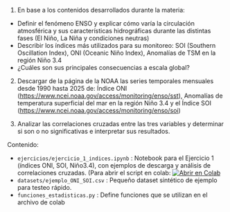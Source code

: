 1) En base a los contenidos desarrollados durante la materia:
  - Definir el fenómeno ENSO y explicar cómo varía la circulación atmosférica y sus características hidrográficas durante las distintas fases (El Niño, La Niña y condiciones neutras)
  -  Describir los índices más utilizados para su monitoreo: SOI (Southern Oscillation Index), ONI (Oceanic Niño Index), Anomalías de TSM en la región Niño 3.4
  -   ¿Cuáles son sus principales consecuencias a escala global?


2) Descargar de la página de la NOAA las series temporales mensuales desde 1990 hasta 2025 de: Índice ONI (https://www.ncei.noaa.gov/access/monitoring/enso/sst), Anomalías de temperatura superficial del mar en la región Niño 3.4 y el Índice SOI (https://www.ncei.noaa.gov/access/monitoring/enso/soi)


3) Analizar las correlaciones cruzadas entre las tres variables y determinar si son o no significativas e interpretar sus resultados.


Contenido:
- `ejercicios/ejercicio_1_indices.ipynb` : Notebook para el Ejercicio 1 (índices ONI, SOI, Niño3.4), con ejemplos de descarga y análisis de correlaciones cruzadas.
(Para abrir el script en colab: [![Abrir en Colab](https://colab.research.google.com/assets/colab-badge.svg)](https://colab.research.google.com/github/fbecker23/TP-Oceano---Circulacion-General/blob/main/ejercicios/ejercicio-1/ejercicio_1_indices.ipynb)
- `datasets/ejemplo_ONI_SOI.csv` : Pequeño dataset sintético de ejemplo para testeo rápido.
- `funciones_estadisticas.py` : Define funciones que se utilizan en el archivo de colab
